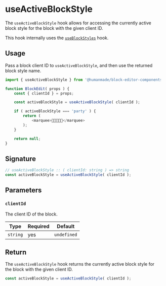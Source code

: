 # useActiveBlockStyle

The `useActiveBlockStyle` hook allows for accessing the currently active block style for the block with the given client ID.

This hook internally uses the [`useBlockStyles`](../useBlockStyles/README.md) hook.

## Usage

Pass a block client ID to `useActiveBlockStyle`, and then use the returned block style name.

```js
import { useActiveBlockStyle } from '@humanmade/block-editor-components';

function BlockEdit( props ) {
	const { clientId } = props;

	const activeBlockStyle = useActiveBlockStyle( clientId );

	if ( activeBlockStyle === 'party' ) {
		return (
			<marquee>🎉🎊🥳🎊🎉</marquee>
		);
	}

	return null;
}
```

## Signature

```js
// useActiveBlockStyle :: ( clientId: string ) => string
const activeBlockStyle = useActiveBlockStyle( clientId );
```

## Parameters

### `clientId`

The client ID of the block.

| Type                                 | Required                             | Default                              |
|--------------------------------------|--------------------------------------|--------------------------------------|
| `string`                             | yes                                  | `undefined`                          |

## Return

The `useActiveBlockStyle` hook returns the currently active block style for the block with the given client ID.

```js
const activeBlockStyle = useActiveBlockStyle( clientId );
```
